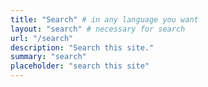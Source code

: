 ```yaml
---
title: "Search" # in any language you want
layout: "search" # necessary for search
url: "/search"
description: "Search this site."
summary: "search"
placeholder: "search this site"
---
```

